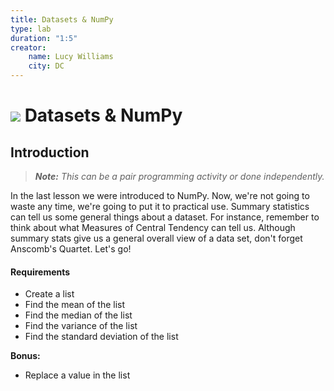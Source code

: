 ```yaml
---
title: Datasets & NumPy
type: lab
duration: "1:5"
creator:
    name: Lucy Williams
    city: DC
---
```


# ![](https://ga-dash.s3.amazonaws.com/production/assets/logo-9f88ae6c9c3871690e33280fcf557f33.png) Datasets & NumPy

## Introduction

> ***Note:*** _This can be a pair programming activity or done independently._

In the last lesson we were introduced to NumPy. Now, we're not going to waste 
any time, we're going to put it to practical use. Summary statistics can tell us some general 
things about a dataset. For instance, remember to think about what Measures of Central Tendency can tell us. 
Although summary stats give us a general overall view of a data set, don't forget Anscomb's Quartet. 
Let's go!

#### Requirements

- Create a list
- Find the mean of the list
- Find the median of the list
- Find the variance of the list
- Find the standard deviation of the list


**Bonus:**
- Replace a value in the list


